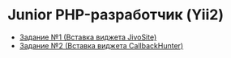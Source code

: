 # Junior PHP-разработчик (Yii2)

- [Задание №1 (Вставка виджета JivoSite)](web-dev-php-junior-001.md)
- [Задание №2 (Вставка виджета CallbackHunter)](web-dev-php-junior-002.md)